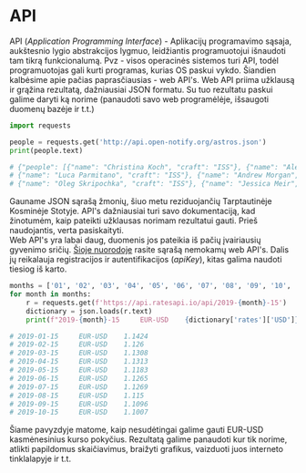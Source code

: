 # API

API (*Application Programming Interface*) - Aplikacijų programavimo sąsaja, aukštesnio lygio abstrakcijos lygmuo, 
leidžiantis programuotojui išnaudoti tam tikrą funkcionalumą. Pvz - visos operacinės sistemos turi API, todėl 
programuotojas gali kurti programas, kurias OS paskui vykdo. Šiandien kalbėsime apie pačias paprasčiausias - web API's.
Web API priima užklausą ir grąžina rezultatą, dažniausiai JSON formatu. Su tuo rezultatu paskui galime daryti ką norime
(panaudoti savo web programėlėje, išsaugoti duomenų bazėje ir t.t.)

```python
import requests

people = requests.get('http://api.open-notify.org/astros.json')
print(people.text)

# {"people": [{"name": "Christina Koch", "craft": "ISS"}, {"name": "Alexander Skvortsov", "craft": "ISS"}, 
# {"name": "Luca Parmitano", "craft": "ISS"}, {"name": "Andrew Morgan", "craft": "ISS"}, 
# {"name": "Oleg Skripochka", "craft": "ISS"}, {"name": "Jessica Meir", "craft": "ISS"}], "number": 6, "message": "success"}
```

Gauname JSON sąrašą žmonių, šiuo metu reziduojančių Tarptautinėje Kosminėje Stotyje.
API's dažniausiai turi savo dokumentaciją, kad žinotumėm, kaip pateikti užklausas norimam rezultatui gauti. Prieš naudojantis, 
verta pasiskaityti. \
Web API's yra labai daug, duomenis jos pateikia iš pačių įvairiausių gyvenimo sričių. 
[Šioje nuorodoje](https://github.com/public-apis/public-apis) rasite sąrašą nemokamų web API's. Dalis jų reikalauja 
registracijos ir autentifikacijos (*apiKey*), kitas galima naudoti tiesiog iš karto.

```python
months = ['01', '02', '03', '04', '05', '06', '07', '08', '09', '10', '11', '12']
for month in months:
    r = requests.get(f'https://api.ratesapi.io/api/2019-{month}-15')
    dictionary = json.loads(r.text)
    print(f"2019-{month}-15     EUR-USD    {dictionary['rates']['USD']}")

# 2019-01-15     EUR-USD    1.1424
# 2019-02-15     EUR-USD    1.126
# 2019-03-15     EUR-USD    1.1308
# 2019-04-15     EUR-USD    1.1313
# 2019-05-15     EUR-USD    1.1183
# 2019-06-15     EUR-USD    1.1265
# 2019-07-15     EUR-USD    1.1269
# 2019-08-15     EUR-USD    1.115
# 2019-09-15     EUR-USD    1.1096
# 2019-10-15     EUR-USD    1.1007
```
 
 Šiame pavyzdyje matome, kaip nesudėtingai galime gauti EUR-USD kasmėnesinius kurso pokyčius. Rezultatą galime panaudoti 
 kur tik norime, atlikti papildomus skaičiavimus, braižyti grafikus, vaizduoti juos interneto tinklalapyje ir t.t.